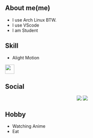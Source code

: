## About me(me)
- I use Arch Linux BTW.
- I use VScode
- I am Student

## Skill
- Alight Motion
<div>
 <a href="https://code.visualstudio.com"><img src="https://cdn.jsdelivr.net/gh/devicons/devicon/icons/vscode/vscode-original.svg" width="30" /></a>
</div>

## Social 
<p align="center">
<img src="https://img.shields.io/twitter/follow/soulightric?style=social"/>
<img src="https://img.shields.io/youtube/channel/subscribers/UCCdW5ISUbmNzFj6EOtr-DnQ"/>
</p>
 
## Hobby
- Watching Anime
- Eat
